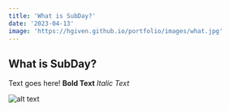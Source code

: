 ```yaml
---
title: 'What is SubDay?'
date: '2023-04-13'
image: 'https://hgiven.github.io/portfolio/images/what.jpg' 
---
```


## What is SubDay?

Text goes here! **Bold Text** *Italic Text*

![alt text](https://hgiven.github.io/portfolio/images/charging-03.png)
